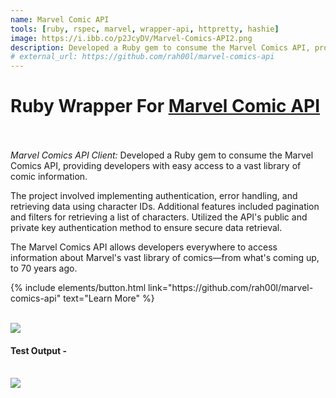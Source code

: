 ```yaml
---
name: Marvel Comic API
tools: [ruby, rspec, marvel, wrapper-api, httpretty, hashie]
image: https://i.ibb.co/p2JcyDV/Marvel-Comics-API2.png
description: Developed a Ruby gem to consume the Marvel Comics API, providing developers with easy access to a vast library of comic information.
# external_url: https://github.com/rah00l/marvel-comics-api
---
```


# Ruby Wrapper For [Marvel Comic API](https://github.com/rah00l/marvel-comics-api)
<br/><br/>
*Marvel Comics API Client:* Developed a Ruby gem to consume the Marvel Comics API, providing developers with easy access to a vast library of comic information. 

The project involved implementing authentication, error handling, and retrieving data using character IDs. Additional features included pagination and filters for retrieving a list of characters. Utilized the API's public and private key authentication method to ensure secure data retrieval.

The Marvel Comics API allows developers everywhere to access information about Marvel's vast library of comics—from what's coming up, to 70 years ago.
<br/>

<p class="text-center">
{% include elements/button.html link="https://github.com/rah00l/marvel-comics-api" text="Learn More" %}
</p>

<br/>

<img src="{{ site.baseurl }}/public/images/MarvelComicsAPI1.png"/>

<br/>

#### Test Output -
<br/>
<img src="{{ site.baseurl }}/public/images/MarvelComicsAPI3.png"/>

<!-- ### Project Details

###### Perform Auth and handle error code and message, if any.

1) Get a list of characters, add pagination and other filters 
[https://developer.marvel.com/docs#!/public/getCreatorCollection_get_0](https://developer.marvel.com/docs#!/public/getCreatorCollection_get_0)


2) Get detailed info of a character using characterID
[https://developer.marvel.com/docs#!/public/getCharacterIndividual_get_1](https://developer.marvel.com/docs#!/public/getCharacterIndividual_get_1) -->

<br/>
